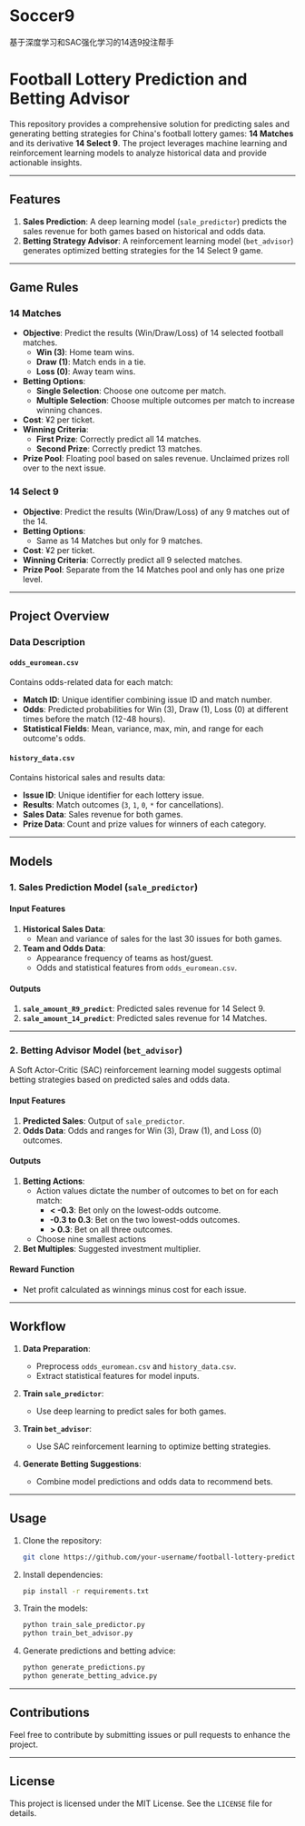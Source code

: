 # Soccer9
基于深度学习和SAC强化学习的14选9投注帮手

# Football Lottery Prediction and Betting Advisor

This repository provides a comprehensive solution for predicting sales and generating betting strategies for China's football lottery games: **14 Matches** and its derivative **14 Select 9**. The project leverages machine learning and reinforcement learning models to analyze historical data and provide actionable insights.

---

## Features
1. **Sales Prediction**: A deep learning model (`sale_predictor`) predicts the sales revenue for both games based on historical and odds data.
2. **Betting Strategy Advisor**: A reinforcement learning model (`bet_advisor`) generates optimized betting strategies for the 14 Select 9 game.

---

## Game Rules

### 14 Matches
- **Objective**: Predict the results (Win/Draw/Loss) of 14 selected football matches.
  - **Win (3)**: Home team wins.
  - **Draw (1)**: Match ends in a tie.
  - **Loss (0)**: Away team wins.
- **Betting Options**:
  - **Single Selection**: Choose one outcome per match.
  - **Multiple Selection**: Choose multiple outcomes per match to increase winning chances.
- **Cost**: ¥2 per ticket.
- **Winning Criteria**:
  - **First Prize**: Correctly predict all 14 matches.
  - **Second Prize**: Correctly predict 13 matches.
- **Prize Pool**: Floating pool based on sales revenue. Unclaimed prizes roll over to the next issue.

### 14 Select 9
- **Objective**: Predict the results (Win/Draw/Loss) of any 9 matches out of the 14.
- **Betting Options**:
  - Same as 14 Matches but only for 9 matches.
- **Cost**: ¥2 per ticket.
- **Winning Criteria**: Correctly predict all 9 selected matches.
- **Prize Pool**: Separate from the 14 Matches pool and only has one prize level.

---

## Project Overview

### Data Description

#### `odds_euromean.csv`
Contains odds-related data for each match:
- **Match ID**: Unique identifier combining issue ID and match number.
- **Odds**: Predicted probabilities for Win (3), Draw (1), Loss (0) at different times before the match (12-48 hours).
- **Statistical Fields**: Mean, variance, max, min, and range for each outcome's odds.

#### `history_data.csv`
Contains historical sales and results data:
- **Issue ID**: Unique identifier for each lottery issue.
- **Results**: Match outcomes (`3`, `1`, `0`, `*` for cancellations).
- **Sales Data**: Sales revenue for both games.
- **Prize Data**: Count and prize values for winners of each category.

---

## Models

### 1. Sales Prediction Model (`sale_predictor`)

#### **Input Features**
1. **Historical Sales Data**:
   - Mean and variance of sales for the last 30 issues for both games.
2. **Team and Odds Data**:
   - Appearance frequency of teams as host/guest.
   - Odds and statistical features from `odds_euromean.csv`.

#### **Outputs**
1. **`sale_amount_R9_predict`**: Predicted sales revenue for 14 Select 9.
2. **`sale_amount_14_predict`**: Predicted sales revenue for 14 Matches.

---

### 2. Betting Advisor Model (`bet_advisor`)

A Soft Actor-Critic (SAC) reinforcement learning model suggests optimal betting strategies based on predicted sales and odds data.

#### **Input Features**
1. **Predicted Sales**: Output of `sale_predictor`.
2. **Odds Data**: Odds and ranges for Win (3), Draw (1), and Loss (0) outcomes.

#### **Outputs**
1. **Betting Actions**:
   - Action values dictate the number of outcomes to bet on for each match:
     - **< -0.3**: Bet only on the lowest-odds outcome.
     - **-0.3 to 0.3**: Bet on the two lowest-odds outcomes.
     - **> 0.3**: Bet on all three outcomes.
   - Choose nine smallest actions
2. **Bet Multiples**: Suggested investment multiplier.

#### **Reward Function**
- Net profit calculated as winnings minus cost for each issue.

---

## Workflow

1. **Data Preparation**:
   - Preprocess `odds_euromean.csv` and `history_data.csv`.
   - Extract statistical features for model inputs.

2. **Train `sale_predictor`**:
   - Use deep learning to predict sales for both games.

3. **Train `bet_advisor`**:
   - Use SAC reinforcement learning to optimize betting strategies.

4. **Generate Betting Suggestions**:
   - Combine model predictions and odds data to recommend bets.

---

## Usage

1. Clone the repository:
   ```bash
   git clone https://github.com/your-username/football-lottery-predictor.git
   ```
2. Install dependencies:
   ```bash
   pip install -r requirements.txt
   ```
3. Train the models:
   ```bash
   python train_sale_predictor.py
   python train_bet_advisor.py
   ```
4. Generate predictions and betting advice:
   ```bash
   python generate_predictions.py
   python generate_betting_advice.py
   ```

---

## Contributions
Feel free to contribute by submitting issues or pull requests to enhance the project.

---

## License
This project is licensed under the MIT License. See the `LICENSE` file for details.
